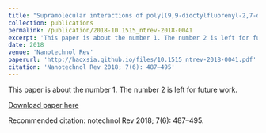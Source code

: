 ```yaml
---
title: "Supramolecular interactions of poly[(9,9-dioctylfluorenyl-2,7-diyl)-co-thiophene] with single-walled carbon nanotubes"
collection: publications
permalink: /publication/2018-10.1515_ntrev-2018-0041
excerpt: 'This paper is about the number 1. The number 2 is left for future work.'
date: 2018
venue: 'Nanotechnol Rev'
paperurl: 'http://haoxsia.github.io/files/10.1515_ntrev-2018-0041.pdf'
citation: 'Nanotechnol Rev 2018; 7(6): 487–495'
---
```

This paper is about the number 1. The number 2 is left for future work.

[Download paper here](http://haoxsia.github.io/files/10.1515_ntrev-2018-0041.pdf.pdf)

Recommended citation: notechnol Rev 2018; 7(6): 487–495.


